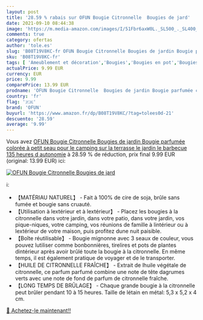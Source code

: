 ```yaml
---
layout: post
title: '28.59 % rabais sur OFUN Bougie Citronnelle  Bougies de jard'
date: 2021-09-10 08:44:38
image: 'https://m.media-amazon.com/images/I/51Fbr6axW0L._SL500_._SL400_.jpg'
comments: true
category: ofertas
author: 'tole.es'
slug: 'B08T19V8KC-fr OFUN Bougie Citronnelle Bougies de jardin Bougie parfumée...'
sku: 'B08T19V8KC-fr'
tags: [ 'Ameublement et décoration','Bougies','Bougies en pot','Bougies et bougeoirs','Cuisine et Maison','Décoration de la maison','ofun', ]
actualPrice: 9.99 EUR
currency: EUR
price: 9.99
comparePrice: 13.99 EUR
prodname: 'OFUN Bougie Citronnelle  Bougies de jardin Bougie parfumée colorée à petit seau pour le camping sur la terrasse  le jardin  le barbecue  135 heures d autonomie'
country: 'fr'
flag: '🇫🇷'
brand: 'OFUN'
buyurl: 'https://www.amazon.fr/dp/B08T19V8KC/?tag=tolees0d-21'
descuento: '28.59'
average: '9.99'
---
```


Vous avez [OFUN Bougie Citronnelle  Bougies de jardin Bougie parfumée colorée à petit seau pour le camping sur la terrasse  le jardin  le barbecue  135 heures d autonomie](https://www.amazon.fr/dp/B08T19V8KC/?tag=tolees0d-21)  à  28.59 % de réduction, prix final  9.99 EUR (original: 13.99 EUR) ici:

[![OFUN Bougie Citronnelle  Bougies de jard](https://m.media-amazon.com/images/I/51Fbr6axW0L._SL500_._SL400_.jpg)](https://www.amazon.fr/dp/B08T19V8KC/?tag=tolees0d-21)

ℹ️:

- 【MATÉRIAU NATUREL】 - Fait à 100% de cire de soja, brûle sans fumée et bougie sans cruauté.
- 【Utilisation à lextérieur et à lextérieur】 - Placez les bougies à la citronnelle dans votre jardin, dans votre patio, dans votre jardin, vos pique-niques, votre camping, vos réunions de famille à lintérieur ou à lextérieur de votre maison, puis profitez dune nuit paisible.
- 【Boîte réutilisable】 - Bougie mignonne avec 3 seaux de couleur, vous pouvez lutiliser comme bonbonnières, tirelires et pots de plantes dintérieur après avoir brûlé toute la bougie à la citronnelle. En même temps, il est également pratique de voyager et de le transporter.
- 【HUILE DE CITRONNELLE FRAÎCHE】 - Extrait de lhuile végétale de citronnelle, ce parfum parfumé combine une note de tête dagrumes verts avec une note de fond de parfum de citronnelle fraîche.
- 【LONG TEMPS DE BRÛLAGE】 - Chaque grande bougie à la citronnelle peut brûler pendant 10 à 15 heures. Taille de létain en métal: 5,3 x 5,2 x 4 cm.

[🛒 Achetez-le maintenant!!](https://www.amazon.fr/dp/B08T19V8KC/?tag=tolees0d-21)
